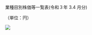 業種目別株価等一覧表(令和３年 $3.4$ 月分)

（単位：円）

![](https://www.nta.go.jp/tmp/0a7cdf5e-0051-48b3-8d08-8d37af1117ef/images/abdf15231d5aa8157ddcc0cb7dd7f7454e9ed0312d089ea47de5911166c4d3c0.jpg)